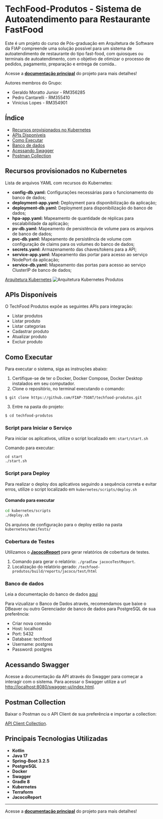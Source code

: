 # TechFood-Produtos - Sistema de Autoatendimento para Restaurante FastFood

Este é um projeto do curso de Pós-graduação em Arquitetura de Software da FIAP compreende uma solução possível para um sistema de autoatendimento de restaurante do tipo fast-food, com quiosques ou terminais de autoatendimento, com o objetivo de otimizar o processo de pedidos, pagamento, preparação e entrega de comida..

Acesse a **[documentação principal](https://github.com/FIAP-7SOAT/techfood-docs)** do projeto para mais detalhes!

Autores membros do Grupo:

- Geraldo Moratto Junior - RM356285
- Pedro Cantarelli - RM355410
- Vinicius Lopes - RM354901

## Índice

- [Recursos provisionados no Kubernetes](#recursos-provisionados-no-kubernetes)
- [APIs Disponíveis](#apis-disponíveis)
- [Como Executar](#como-executar)
- [Banco de dados](#banco-de-dados)
- [Acessando Swagger](#acessando-swagger)
- [Postman Collection](#postman-collection)

## Recursos provisionados no Kubernetes

Lista de arquivos YAML com recursos do Kubernetes:

- **config-db.yaml:** Configurações necessárias para o funcionamento do banco de dados;
- **deployment-app.yaml:** Deployment para disponibilização da aplicação;
- **deployment-db.yaml:** Deployment para disponibilização do banco de dados;
- **hpa-app.yaml:** Mapeamento de quantidade de réplicas para escalabilidade da aplicação;
- **pv-db.yaml:** Mapeamento de persistência de volume para os arquivos de banco de dados;
- **pvc-db.yaml:** Mapeamento de persistência de volume com configuração de claims para os volumes do banco de dados;
- **secrets.yaml:** Armazenamento das chaves/tokens para a API;
- **service-app.yaml:** Mapeamento das portar para acesso ao serviço NodePort da aplicação;
- **service-db.yaml:** Mapeamento das portas para acesso ao serviço ClusterIP de banco de dados;

[Arquitetura Kubernetes](https://www.figma.com/board/JpMG7uY03GHnNY92hHxdb3/Lanchonete-de-Bairro?node-id=0-1&t=W1aQzvEzhq0IOrMn-0)
![Arquitetura Kubernetes Produtos](https://cdn.discordapp.com/attachments/1310749229756448779/1311490228816449566/image.png?ex=67490bf4&is=6747ba74&hm=8c5c0b812968f33377ca10abd31f000f13c4f7b7dfddef1fe5f6f66bd66dedb0&)

## APIs Disponíveis

O TechFood Produtos expõe as seguintes APIs para integração:

- Listar produtos
- Listar produto
- Listar categorias
- Cadastrar produto
- Atualizar produto
- Excluir produto

## Como Executar

Para executar o sistema, siga as instruções abaixo:

1. Certifique-se de ter o Docker, Docker Compose, Docker Desktop instalados em seu computador.
2. Clone o repositório, no terminal executando o comando:

```
$ git clone https://github.com/FIAP-7SOAT/techfood-produtos.git
```

3. Entre na pasta do projeto:

```
$ cd techfood-produtos
```

### Script para Iniciar o Serviço

Para iniciar os aplicativos, utilize o script localizado em: `start/start.sh`

Comando para executar:

```
cd start
./start.sh
```

### Script para Deploy

Para realizar o deploy dos aplicativos seguindo a sequência correta e evitar erros, utilize o script localizado em `kubernetes/scripts/deploy.sh`

#### Comando para executar

```bash
cd kubernetes/scripts
./deploy.sh
```

Os arquivos de configuração para o deploy estão na pasta `kubernetes/manifests/`

### Cobertura de Testes

Utilizamos o **[JacocoReport](https://www.jacoco.org/jacoco/trunk/index.html)** para gerar relatórios de cobertura de testes.

1. Comando para gerar o relatório: `./gradlew jacocoTestReport`.
2. Localização do relatório gerado: `/techfood-produtos/build/reports/jacoco/test/html`

### Banco de dados

Leia a documentação do banco de dados [aqui](docs/database.md)

Para vizualizar o Banco de Dados através, recomendamos que baixe o DBeaver ou outro Gerenciador de banco de dados para PostgreSQL de sua preferência:

- Criar nova conexão
- Host: localhost
- Port: 5432
- Database: techfood
- Username: postgres
- Password: postgres

## Acessando Swagger

Acesse a documentação da API através do Swagger para começar a interagir com o sistema.
Para acessar o Swagger utilize a url [http://localhost:8080/swagger-ui/index.html](http://localhost:8080/swagger-ui/index.html).

## Postman Collection

Baixar o Postman ou o API Client de sua preferência e importar a collection:

[API Client Collection](src/main/resources/collection/fiap_techfood_postman_collection.json).

## Principais Tecnologias Utilizadas

- **Kotlin**
- **Java 17**
- **Spring-Boot 3.2.5**
- **PostgreSQL**
- **Docker**
- **Swagger**
- **Gradle 8**
- **Kubernetes**
- **Terraform**
- **JacocoReport**

---

Acesse a **[documentação principal](https://github.com/FIAP-7SOAT/techfood-docs)** do projeto para mais detalhes!
